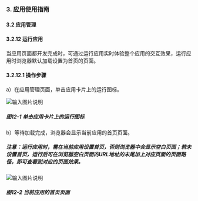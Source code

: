 ### 3. 应用使用指南

#### 3.2 应用管理

#### 3.2.12 运行应用

当应用页面都开发完成时，可通过运行应用实时体验整个应用的交互效果，运行应用时浏览器默认加载设置为首页的页面。

#### 3.2.12.1 操作步骤

a）在应用管理页面，单击应用卡片上的运行图标。

![输入图片说明](../../../../images/%20SoFlu%EF%BC%88%E5%89%8D%E7%AB%AF%EF%BC%89%E5%85%A8%E8%87%AA%E5%8A%A8%E5%BC%80%E5%8F%91%E5%B9%B3%E5%8F%B0%E6%95%99%E7%A8%8B/1.%20%E6%9C%80%E6%96%B0%E7%89%88%E6%9C%AC%20-%20%E6%9B%B4%E6%96%B0%E6%97%A5%E6%9C%9F%20-%202023.01.10/3.%20%E5%BA%94%E7%94%A8%E4%BD%BF%E7%94%A8%E6%8C%87%E5%8D%97/2.%20%E5%BA%94%E7%94%A8%E7%AE%A1%E7%90%86/12-1.png)

##### 图12-1 单击应用卡片上的运行图标

b）等待加载完成，浏览器会显示当前应用的首页页面。

##### 注意：运行应用时，需在当前应用设置首页，否则浏览器中会显示空白页面；若未设置首页，运行后可在浏览器空白页面的URL地址的末尾加上对应页面的页面路径，即可查看到对应的页面效果。

![输入图片说明](../../../../images/%20SoFlu%EF%BC%88%E5%89%8D%E7%AB%AF%EF%BC%89%E5%85%A8%E8%87%AA%E5%8A%A8%E5%BC%80%E5%8F%91%E5%B9%B3%E5%8F%B0%E6%95%99%E7%A8%8B/1.%20%E6%9C%80%E6%96%B0%E7%89%88%E6%9C%AC%20-%20%E6%9B%B4%E6%96%B0%E6%97%A5%E6%9C%9F%20-%202023.01.10/3.%20%E5%BA%94%E7%94%A8%E4%BD%BF%E7%94%A8%E6%8C%87%E5%8D%97/2.%20%E5%BA%94%E7%94%A8%E7%AE%A1%E7%90%86/12-2.png)

##### 图12-2 当前应用的首页页面
